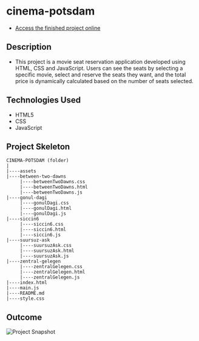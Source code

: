 # cinema-potsdam
- <a href="https://karamanburak.github.io/cinema-potsdam/" rel="noFollow">Access the finished project online</a>

## Description

- This project is a movie seat reservation application developed using HTML, CSS and JavaScript. Users can see the seats by selecting a specific movie, select and reserve the seats they want, and the total price is dynamically calculated based on the number of seats selected.


<h2> Technologies Used </h2>
<ul>
<li>HTML5</li>
<li>CSS</li>
<li>JavaScript</li>
</ul>


## Project Skeleton

```
CINEMA-POTSDAM (folder)
|
|----assets
|----between-two-dawns
     |----betweenTwoDawns.css
     |----betweenTwoDawns.html
     |----betweenTwoDawns.js
|----gonul-dagi
     |----gonulDagi.css
     |----gonulDagi.html
     |----gonulDagi.js
|----siccin6
     |----siccin6.css
     |----siccin6.html
     |----siccin6.js
|----suursuz-ask
     |----suursuzAsk.css
     |----suursuzAsk.html
     |----suursuzAsk.js
|----zentral-gelegen
     |----zentralGelegen.css
     |----zentralGelegen.html
     |----zentralGelegen.js
|----index.html
|----main.js
|----README.md
|----style.css

```

## Outcome

![Project Snapshot](./assets/project.gif)
